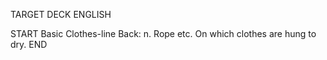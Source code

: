 TARGET DECK
ENGLISH

START
Basic
Clothes-line
Back: n. Rope etc. On which clothes are hung to dry.
END

